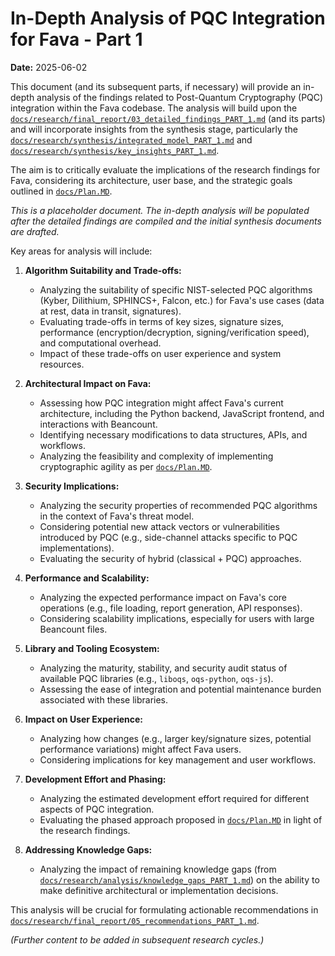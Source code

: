 # In-Depth Analysis of PQC Integration for Fava - Part 1

**Date:** 2025-06-02

This document (and its subsequent parts, if necessary) will provide an in-depth analysis of the findings related to Post-Quantum Cryptography (PQC) integration within the Fava codebase. The analysis will build upon the [`docs/research/final_report/03_detailed_findings_PART_1.md`](./03_detailed_findings_PART_1.md) (and its parts) and will incorporate insights from the synthesis stage, particularly the [`docs/research/synthesis/integrated_model_PART_1.md`](../../synthesis/integrated_model_PART_1.md) and [`docs/research/synthesis/key_insights_PART_1.md`](../../synthesis/key_insights_PART_1.md).

The aim is to critically evaluate the implications of the research findings for Fava, considering its architecture, user base, and the strategic goals outlined in [`docs/Plan.MD`](../../Plan.MD).

*This is a placeholder document. The in-depth analysis will be populated after the detailed findings are compiled and the initial synthesis documents are drafted.*

Key areas for analysis will include:

1.  **Algorithm Suitability and Trade-offs:**
    *   Analyzing the suitability of specific NIST-selected PQC algorithms (Kyber, Dilithium, SPHINCS+, Falcon, etc.) for Fava's use cases (data at rest, data in transit, signatures).
    *   Evaluating trade-offs in terms of key sizes, signature sizes, performance (encryption/decryption, signing/verification speed), and computational overhead.
    *   Impact of these trade-offs on user experience and system resources.

2.  **Architectural Impact on Fava:**
    *   Assessing how PQC integration might affect Fava's current architecture, including the Python backend, JavaScript frontend, and interactions with Beancount.
    *   Identifying necessary modifications to data structures, APIs, and workflows.
    *   Analyzing the feasibility and complexity of implementing cryptographic agility as per [`docs/Plan.MD`](../../Plan.MD).

3.  **Security Implications:**
    *   Analyzing the security properties of recommended PQC algorithms in the context of Fava's threat model.
    *   Considering potential new attack vectors or vulnerabilities introduced by PQC (e.g., side-channel attacks specific to PQC implementations).
    *   Evaluating the security of hybrid (classical + PQC) approaches.

4.  **Performance and Scalability:**
    *   Analyzing the expected performance impact on Fava's core operations (e.g., file loading, report generation, API responses).
    *   Considering scalability implications, especially for users with large Beancount files.

5.  **Library and Tooling Ecosystem:**
    *   Analyzing the maturity, stability, and security audit status of available PQC libraries (e.g., `liboqs`, `oqs-python`, `oqs-js`).
    *   Assessing the ease of integration and potential maintenance burden associated with these libraries.

6.  **Impact on User Experience:**
    *   Analyzing how changes (e.g., larger key/signature sizes, potential performance variations) might affect Fava users.
    *   Considering implications for key management and user workflows.

7.  **Development Effort and Phasing:**
    *   Analyzing the estimated development effort required for different aspects of PQC integration.
    *   Evaluating the phased approach proposed in [`docs/Plan.MD`](../../Plan.MD) in light of the research findings.

8.  **Addressing Knowledge Gaps:**
    *   Analyzing the impact of remaining knowledge gaps (from [`docs/research/analysis/knowledge_gaps_PART_1.md`](../../analysis/knowledge_gaps_PART_1.md)) on the ability to make definitive architectural or implementation decisions.

This analysis will be crucial for formulating actionable recommendations in [`docs/research/final_report/05_recommendations_PART_1.md`](./05_recommendations_PART_1.md).

*(Further content to be added in subsequent research cycles.)*